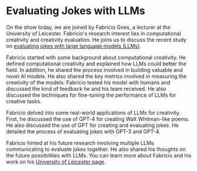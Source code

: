 # Evaluating Jokes with LLMs

On the show today, we are joined by Fabricio Goes, a lecturer at the University of Leicester. Fabricio's research interest lies in computational creativity and creativity evaluation. He joins us to discuss the recent study on [evaluating jokes with large language models (LLMs)](https://arxiv.org/abs/2212.11214).

Fabricio started with some background about computational creativity. He defined computational creativity and explained how LLMs could better the field. In addition, he shared the process involved in building valuable and novel AI models. He also shared the key metrics involved in measuring the creativity of the models. Fabricio tested his model with humans and discussed the kind of feedback he and his team received. He also discussed the techniques for fine-tuning the performance of LLMs for creative tasks. 

Fabricio delved into some real-world applications of LLMs for creativity. First, he discussed the use of GPT-4 for creating Walt Whitman-like poems. He also discussed the use of GPT for creating and evaluating jokes. He detailed the process of evaluating jokes with GPT-3 and GPT-4.

Fabricio hinted at his future research involving multiple LLMs communicating to evaluate jokes together. He also shared his thoughts on the future possibilities with LLMs. You can learn more about Fabricio and his work on his [University of Leicester page](https://le.ac.uk/people/fabricio-goes).